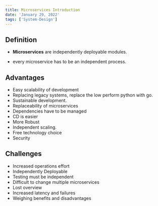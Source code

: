 ```yaml
---
title: Microservices Introduction
date: 'January 29, 2022'
tags: ['System-Design']
---
```


## Definition

* **Microservices** are independently deployable modules.

* every microservice has to be an independent process.

## Advantages

* Easy scalability of development
* Replacing legacy systems, replace the low perform python with go.
* Sustainable development.
* Replaceability of microservices
* Dependencies have to be managed
* CD is easier
* More Robust
* Independent scaling.
* Free technology choice
* Security

## Challenges

* Increased operations effort
* Independently Deployable
* Testing must be independent
* Difficult to change multiple microservices
* Lost overview
* Increased latency and failures
* Weighing benefits and disadvantages
